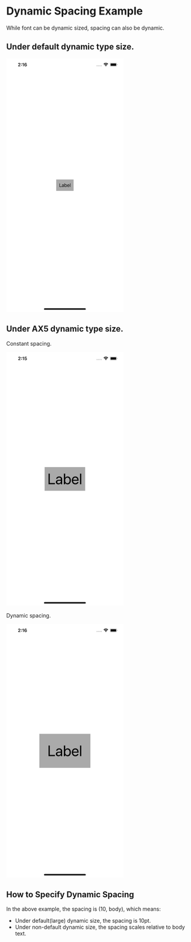 # Dynamic Spacing Example

While font can be dynamic sized, spacing can also be dynamic.

## Under default dynamic type size.

<img src="../Images/DynamicSpacingExample/default.png" width="310.5" height="672">

## Under AX5 dynamic type size.

Constant spacing.

<img src="../Images/DynamicSpacingExample/constant%20AX5.png" width="310.5" height="672">

Dynamic spacing.

<img src="../Images/DynamicSpacingExample/dynamic%20AX5.png" width="310.5" height="672">

## How to Specify Dynamic Spacing

In the above example, the spacing is (10, body), which means:

- Under default(large) dynamic size, the spacing is 10pt.
- Under non-default dynamic size, the spacing scales relative to body text.